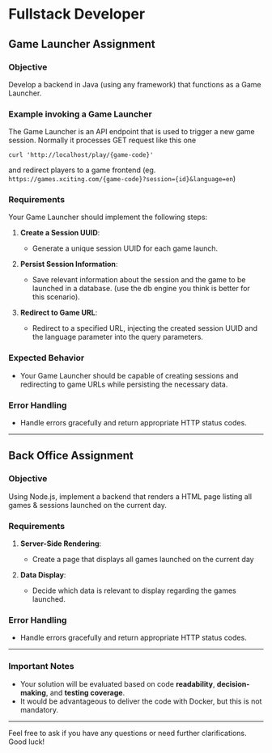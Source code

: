 # Fullstack Developer

## Game Launcher Assignment

### Objective
Develop a backend in Java (using any framework) that functions as a Game Launcher.

### Example invoking a Game Launcher
The Game Launcher is an API endpoint that is used to trigger a new game session. Normally it processes GET request like this one 

```
curl 'http://localhost/play/{game-code}'
```

and redirect players to a game frontend (eg.
 `https://games.xciting.com/{game-code}?session={id}&language=en`)

### Requirements

Your Game Launcher should implement the following steps:

1. **Create a Session UUID**:
   - Generate a unique session UUID for each game launch.

2. **Persist Session Information**:
   - Save relevant information about the session and the game to be launched in a database. (use the db engine you think is better for this scenario).

3. **Redirect to Game URL**:
   - Redirect to a specified URL, injecting the created session UUID and the language parameter into the query parameters.

### Expected Behavior
- Your Game Launcher should be capable of creating sessions and redirecting to game URLs while persisting the necessary data.

### Error Handling
- Handle errors gracefully and return appropriate HTTP status codes.

---

## Back Office Assignment

### Objective
Using Node.js, implement a backend that renders a HTML page listing all games & sessions launched on the current day.

### Requirements
1. **Server-Side Rendering**:
   - Create a page that displays all games launched on the current day

2. **Data Display**:
   - Decide which data is relevant to display regarding the games launched.

### Error Handling
- Handle errors gracefully and return appropriate HTTP status codes.

---

### Important Notes
- Your solution will be evaluated based on code **readability**, **decision-making**, and **testing coverage**.
- It would be advantageous to deliver the code with Docker, but this is not mandatory.

---

Feel free to ask if you have any questions or need further clarifications. Good luck!